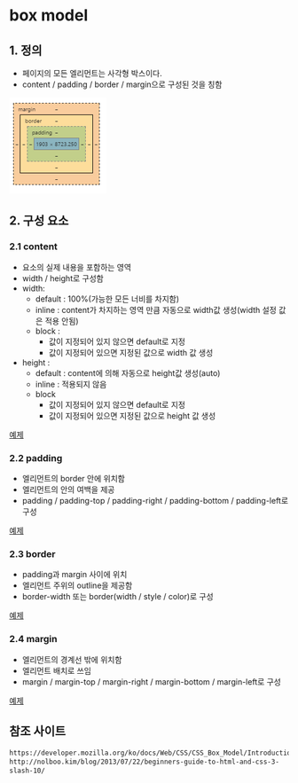 # box model

## 1. 정의
 - 페이지의 모든 엘리먼트는 사각형 박스이다.
 - content / padding / border / margin으로 구성된 것을 칭함

 ![box-model](images/box-model.PNG)

## 2. 구성 요소

### 2.1 content
 - 요소의 실제 내용을 포함하는 영역
 - width / height로 구성함
 - width: 
   - default : 100%(가능한 모든 너비를 차지함)
   - inline : content가 차지하는 영역 만큼 자동으로 width값 생성(width 설정 값은 적용 안됨)
   - block : 
     - 값이 지정되어 있지 않으면 default로 지정
     - 값이 지정되어 있으면 지정된 값으로 width 값 생성
 - height : 
   - default : content에 의해 자동으로 height값 생성(auto)
   - inline : 적용되지 않음
   - block 
     - 값이 지정되어 있지 않으면 default로 지정
     - 값이 지정되어 있으면 지정된 값으로 height 값 생성
    
[예제](http://codepen.io/skypentum/pen/dXKkrb?editors=1000)    

### 2.2 padding
 - 엘리먼트의 border 안에 위치함
 - 엘리먼트의 안의 여백을 제공 
 - padding / padding-top / padding-right / padding-bottom / padding-left로 구성
 
 [예제](http://codepen.io/skypentum/pen/XKYzZO?editors=1000)

### 2.3 border 
 - padding과 margin 사이에 위치
 - 엘리먼트 주위의 outline을 제공함
 - border-width 또는 border(width / style / color)로 구성
 
 [예제](http://codepen.io/skypentum/pen/QExOQm?editors=1010)

### 2.4 margin
 - 엘리먼트의 경계선 밖에 위치함
 - 엘리먼트 배치로 쓰임
 - margin / margin-top / margin-right / margin-bottom / margin-left로 구성
 
 [예제](http://codepen.io/skypentum/pen/pbKdxx?editors=1000)

## 참조 사이트
```
https://developer.mozilla.org/ko/docs/Web/CSS/CSS_Box_Model/Introduction_to_the_CSS_box_model
http://nolboo.kim/blog/2013/07/22/beginners-guide-to-html-and-css-3-slash-10/
```
